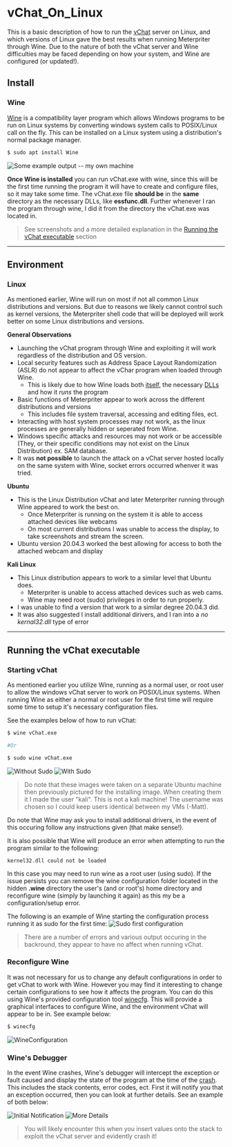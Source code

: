 # vChat_On_Linux
This is a basic description of how to run the [vChat](https://github.com/xinwenfu/vchat) server on Linux, and which versions of Linux gave the best results when running Meterpriter through Wine. Due to the nature of both the vChat server and Wine difficulties may be faced depending on how your system, and Wine are configured (or updated!).

## Install
### Wine
[Wine](https://www.winehq.org/) is a compatibility layer program which allows Windows programs to be run on Linux systems by converting windows system calls to POSIX/Linux call on the fly. This can be installed on a Linux system using a distribution's normal package manager.

```bash
$ sudo apt install Wine
```

![Some example output -- my own machine](/images/Wine_Install.png)

**Once Wine is installed** you can run vChat.exe with wine, since this will be the first time running the program it will have to create and configure files, so it may take some time. The vChat.exe file **should be** in the **same** directory as the necessary DLLs, like **essfunc.dll**. Further whenever I ran the program through wine, I did it from the directory the vChat.exe was located in.

> See screenshots and a more detailed explanation in the [Running the vChat executable](#running-the-vchat-executable) section
___
## Environment
### Linux
As mentioned earlier, Wine will run on most if not all common Linux distributions and versions. But due to reasons we likely cannot control such as kernel versions, the Meterpriter shell code that will be deployed will work better on some Linux distributions and versions.

**General Observations**
* Launching the vChat program through Wine and exploiting it will work regardless of the distribution and OS version.
* Local security features such as Address Space Layout Randomization (ASLR) do not appear to affect the vChar program when loaded through Wine. 
  * This is likely due to how Wine loads both [itself](https://wiki.winehq.org/Wine_Developer%27s_Guide/Architecture_Overview), the necessary [DLLs](https://wiki.winehq.org/Wine_Developer%27s_Guide/Kernel_modules) and how it *runs* the program
* Basic functions of Meterpriter appear to work across the different distributions and versions
  * This includes file system traversal, accessing and editing files, ect.
* Interacting with host system processes may not work, as the linux processes are generally hidden or seperated from Wine. 
* Windows specific attacks and resources may not work or be accessible (They, or their specific conditions may not exist on the Linux Distribution) ex. SAM database.
* It was **not possible** to launch the attack on a vChat server hosted locally on the same system with Wine, socket errors occurred whenver it was tried.

**Ubuntu**
* This is the Linux Distribution vChat and later Meterpriter running through Wine appeared to work the best on.
  * Once Meterpriter is running on the system it is able to access attached devices like webcams
  * On most current distributions I was unable to access the display, to take screenshots and stream the screen.
* Ubuntu version 20.04.3 worked the best allowing for access to both the attached webcam and display

**Kali Linux**
* This Linux distribution appears to work to a similar level that Ubuntu does.
  * Meterpriter is unable to access attached devices such as web cams.
  * Wine may need root (sudo) privileges in order to run properly.
* I was unable to find a version that work to a similar degree 20.04.3 did.
* It was also suggested I install additional dirivers, and I ran into a  *no kernal32.dll* type of error
___

## Running the vChat executable

### Starting vChat 
As mentioned earlier you utilize Wine, running as a normal user, or root user to allow the windows vChat server to work on POSIX/Linux systems. When running Wine as either a normal or root user for the first time will require some time to setup it's necessary configuration files. 

See the examples below of how to run vChat:
``` bash 
$ wine vChat.exe

#Or 

$ sudo wine vChat.exe
```
![Without Sudo](/images/Wine-UB-Fu.png)
![With Sudo](/images/Wine-Sudo-Run.png)
> Do note that these images were taken on a separate Ubuntu machine then previously pictured for the installing image. When creating them it I made the user "kali". This is not a kali machine! The username was chosen so I could keep users identical between my VMs (-Matt).

Do note that Wine may ask you to install additional drivers, in the event of this occuring follow any instructions given (that make sense!).

It is also possible that Wine will produce an error when attempting to run the program similar to the following:
```
kernel32.dll could not be loaded
```
In this case you may need to run wine as a root user (using sudo). If the issue persists you can remove the wine configuration folder located in the hidden **.wine** directory the user's (and or root's) home directory and reconfigure wine (simply by launching it again) as this my be a configuration/setup error. 


The following is an example of Wine starting the configuration process running it as sudo for the first time:
![Sudo first configuration](/images/Sudo-CFG.png)
> There are a number of errors and various output occuring in the backround, they appear to have no affect when running vChat.

### Reconfigure Wine
It was not necessary for us to change any default configurations in order to get vChat to work with Wine. However you may find it interesting to change certain configurations to see how it affects the program. You can do this using Wine's provided configuration tool [winecfg](https://wiki.winehq.org/Winecfg). This will provide a graphical interfaces to configure Wine, and the environment vChat will appear to be in. See example below:
```bash
$ winecfg
```
![WineConfiguration](/images/winecfg.png)

### Wine's Debugger
In the event Wine crashes, Wine's debugger will intercept the exception or fault caused and display the state of the program at the time of the [crash](https://wiki.winehq.org/Wine_Developer%27s_Guide/Debugging_Wine#:~:text=3%20Using%20the%20Wine%20Debugger). This includes the stack contents, error codes, ect. First it will notify you that an exception occurred, then you can look at further details. See an example of both below:

![Initial Notification](/images/debug_catch.png)
![More Details](/images/debug_details.png)


>You will likely encounter this when you insert values onto the stack to exploit the vChat server and evidently crash it!

